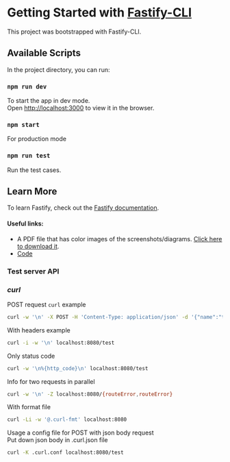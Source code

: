 # Getting Started with [Fastify-CLI](https://www.npmjs.com/package/fastify-cli)

This project was bootstrapped with Fastify-CLI.

## Available Scripts

In the project directory, you can run:

### `npm run dev`

To start the app in dev mode.\
Open [http://localhost:3000](http://localhost:3000) to view it in the browser.

### `npm start`

For production mode

### `npm run test`

Run the test cases.

## Learn More

To learn Fastify, check out the [Fastify documentation](https://www.fastify.io/docs/latest/).

#### Useful links:

- A PDF file that has color images of the screenshots/diagrams. [Click here to download it](https://packt.link/df1Dm).
- [Code](https://github.com/PacktPublishing/Accelerating-Server-Side-Development-with-Fastify)

### Test server API

### _curl_

POST request `curl` example

```bash
curl -w '\n' -X POST -H 'Content-Type: application/json' -d '{"name":"test"}' http://localhost:1234/json
```

With headers example

```bash
curl -i -w '\n' localhost:8080/test
```

Only status code

```bash
curl -w '\n%{http_code}\n' localhost:8080/test
```

Info for two requests in parallel

```bash
curl -w '\n' -Z localhost:8080/{routeError,routeError}
```

With format file

```bash
curl -Li -w '@.curl-fmt' localhost:8080
```

Usage a config file for POST with json body request  
Put down json body in .curl.json file

```bash
curl -K .curl.conf localhost:8080/test
```
